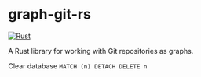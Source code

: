 # graph-git-rs

[![Rust](https://github.com/avrabe/graph-git-rs/actions/workflows/rust.yml/badge.svg)](https://github.com/avrabe/graph-git-rs/actions/workflows/rust.yml)

A Rust library for working with Git repositories as graphs.

Clear database
`MATCH (n) DETACH DELETE n`

